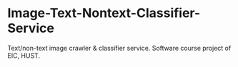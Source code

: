 # Image-Text-Nontext-Classifier-Service
Text/non-text image crawler &amp; classifier service. Software course project of EIC, HUST.
